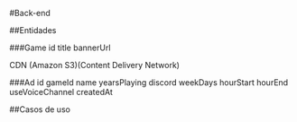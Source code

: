 #Back-end

##Entidades

###Game
id
title
bannerUrl

CDN (Amazon S3)(Content Delivery Network)

###Ad
id
gameId
name
yearsPlaying
discord
weekDays
hourStart
hourEnd
useVoiceChannel
createdAt

##Casos de uso
